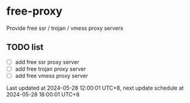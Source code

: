 
# free-proxy
Provide free ssr / trojan / vmess proxy servers


## TODO list
- [ ] add free ssr proxy server
- [ ] add free trojan proxy server
- [ ] add free vmess proxy server

Last updated at 2024-05-28 12:00:01 UTC+8, next update schedule at 2024-05-28 18:00:01 UTC+8

